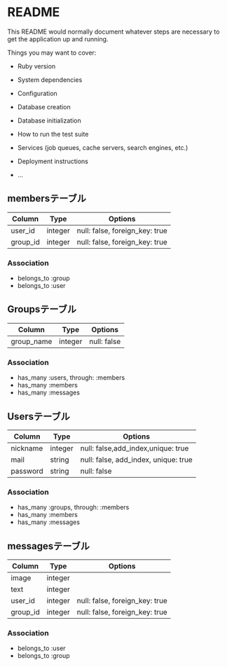 # README

This README would normally document whatever steps are necessary to get the
application up and running.

Things you may want to cover:

* Ruby version

* System dependencies

* Configuration

* Database creation

* Database initialization

* How to run the test suite

* Services (job queues, cache servers, search engines, etc.)

* Deployment instructions

* ...

## membersテーブル

|Column|Type|Options|
|------|----|-------|
|user_id|integer|null: false, foreign_key: true|
|group_id|integer|null: false, foreign_key: true|

### Association
- belongs_to :group
- belongs_to :user

## Groupsテーブル

|Column|Type|Options|
|------|----|-------|
|group_name|integer|null: false|

### Association
- has_many :users, through: :members
- has_many :members
- has_many :messages

## Usersテーブル

|Column|Type|Options|
|------|----|-------|
|nickname|integer|null: false,add_index,unique: true|
|mail|string|null: false, add_index, unique: true|
|password|string|null: false|


### Association
- has_many :groups, through: :members
- has_many :members
- has_many :messages

## messagesテーブル

|Column|Type|Options|
|------|----|-------|
|image|integer||
|text|integer||
|user_id|integer|null: false, foreign_key: true|
|group_id|integer|null: false, foreign_key: true|


### Association
- belongs_to :user
- belongs_to :group


